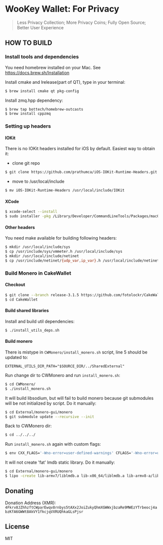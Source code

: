 # WooKey Wallet: For Privacy

> Less Privacy Collection; More Privacy Coins; Fully Open Source; Better User Experience

## HOW TO BUILD

### Install tools and dependencies

You need homebrew installed on your Mac. See https://docs.brew.sh/Installation

Install cmake and lrelease(part of QT), type in your terminal:

```bash
$ brew install cmake qt pkg-config
```

Install zmq.hpp dependency:

```bash
$ brew tap bottech/homebrew-outcasts
$ brew install cppzmq
```

### Setting up headers

#### IOKit

There is no IOKit headers installed for iOS by default. Easiest way to obtain it:

- clone git repo

```bash
$ git clone https://github.com/prathumca/iOS-IOKit-Runtime-Headers.git
```

- move to /usr/local/include

```bash
$ mv iOS-IOKit-Runtime-Headers /usr/local/include/IOKit
```

#### XCode

```bash
$ xcode-select --install
$ sudo installer -pkg /Library/Developer/CommandLineTools/Packages/macOS_SDK_headers_for_macOS_10.14.pkg -target /
```

#### Other headers

You need make available for building following headers:

```bash
$ mkdir /usr/local/include/sys
$ cp /usr/include/sys/vmmeter.h /usr/local/include/sys
$ mkdir /usr/local/include/netinet
$ cp /usr/include/netinet/{udp_var,ip_var}.h /usr/local/include/netinet
```

### Build Monero in CakeWallet

#### Checkout

```bash
$ git clone --branch release-3.1.5 https://github.com/fotolockr/CakeWallet.git
$ cd CakeWallet
```

#### Build shared libraries

Install and build util dependencies:

```bash
$ ./install_utils_deps.sh
```

#### Build monero

There is mistype in `CWMonero/install_monero.sh` script, line 5 should be updated to:

```
EXTERNAL_UTILS_DIR_PATH="$SOURCE_DIR/../SharedExternal"
```

Run change dir to CWMonero and run `install_monero.sh`:

```bash
$ cd CWMonero/
$ ./install_monero.sh
```

It will build libsodium, but will fail to build monero because git submodules will be not initialized by script. Do it manually:

```bash
$ cd External/monero-gui/monero
$ git submodule update --recursive --init
```

Back to CWMonero dir:

```bash
$ cd ../../../
```

Run `install_monero.sh` again with custom flags:

```bash
$ env CXX_FLAGS='-Wno-error=user-defined-warnings' CFLAGS='-Wno-error=user-defined-warnings' ./install_monero.sh
```

It will not create 'fat' lmdb static library. Do it manually:

```bash
$ cd External/monero-gui/monero
$ lipo -create lib-armv7/liblmdb.a lib-x86_64/liblmdb.a lib-armv8-a/liblmdb.a -output lib-ios/liblmdb.a
```

## Donating

Donation Address (XMR): `4Fkrv8JZhhzftCWparEwqv8rnbys5tAXx2JoiZukyQhmXGWWxjbzaRe9MWEzYTrbeocj4abzKfA6GWWt8AkVY1fkcjqVXRUQhkaGLsPjsr`

## License

MIT

